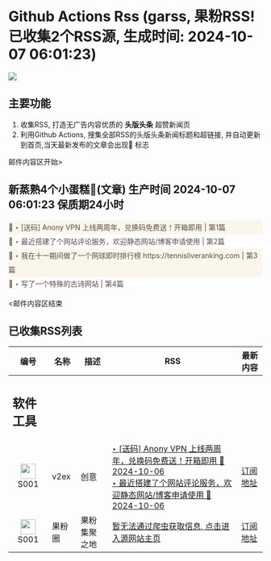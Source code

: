 # Github Actions Rss (garss, 果粉RSS! 已收集2个RSS源, 生成时间: 2024-10-07 06:01:23)

![](https://cdn.jsdelivr.net/gh/xinkeji/garss/_media/ga-rss.png)



## 主要功能
1. 收集RSS, 打造无广告内容优质的 **头版头条** 超赞新闻页
2. 利用Github Actions, 搜集全部RSS的头版头条新闻标题和超链接, 并自动更新到首页,当天最新发布的文章会出现🌈 标志

邮件内容区开始>
<h2>新蒸熟4个小蛋糕🍰(文章) 生产时间 2024-10-07 06:01:23 保质期24小时</h2>

<div style='line-height:3;background-color:#FAF6EA;' ><a href='https://www.v2ex.com/t/1077864#reply348' style="line-height:2;text-decoration:none;display:block;color:#584D49;">🌈 ‣ [送码] Anony VPN 上线两周年，兑换码免费送！开箱即用 | 第1篇</a></div><div style='line-height:3;' ><a href='https://www.v2ex.com/t/1077943#reply4' style="line-height:2;text-decoration:none;display:block;color:#584D49;">🌈 ‣ 最近搭建了个网站评论服务，欢迎静态网站/博客申请使用 | 第2篇</a></div><div style='line-height:3;background-color:#FAF6EA;' ><a href='https://www.v2ex.com/t/1077893#reply7' style="line-height:2;text-decoration:none;display:block;color:#584D49;">🌈 ‣ 我在十一期间做了一个网球即时排行榜 https://tennisliveranking.com | 第3篇</a></div><div style='line-height:3;' ><a href='https://www.v2ex.com/t/1077879#reply1' style="line-height:2;text-decoration:none;display:block;color:#584D49;">🌈 ‣ 写了一个特殊的古诗网站 | 第4篇</a></div>

<邮件内容区结束

## 已收集RSS列表

| 编号 | 名称 | 描述 | RSS | 最新内容 |
| --- | --- | --- | --- | --- |
| <h2 id="软件工具">软件工具</h2> |  |   |  |  |
| <div id="S001" style="text-align: center;"><img src="https://cdn.jsdelivr.net/gh/zhaoolee/garss/_media/favicon/S001.png" width="30px" style="width:30px;height: auto;"/><br><span>S001</span></div> | v2ex | 创意 | [‣ \[送码\] Anony VPN 上线两周年，兑换码免费送！开箱即用 🌈 2024-10-06](https://www.v2ex.com/t/1077864#reply348)<br/>[‣ 最近搭建了个网站评论服务，欢迎静态网站/博客申请使用 🌈 2024-10-06](https://www.v2ex.com/t/1077943#reply4) | [订阅地址](https://www.v2ex.com/feed/tab/creative.xml) |
| <div id="S001" style="text-align: center;"><img src="https://cdn.jsdelivr.net/gh/zhaoolee/garss/_media/favicon/S001.png" width="30px" style="width:30px;height: auto;"/><br><span>S001</span></div> | 果粉圈 | 果粉集聚之地 | [暂无法通过爬虫获取信息, 点击进入源网站主页](https://g0f.cn) | [订阅地址](https://g0f.cn/rss.xml) |



